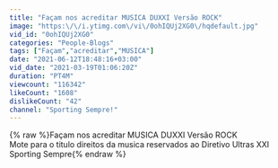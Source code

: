 ```yaml
---
title: "Façam nos acreditar MUSICA DUXXI Versão ROCK"
image: "https:\/\/i.ytimg.com\/vi\/0ohIQUj2XG0\/hqdefault.jpg"
vid_id: "0ohIQUj2XG0"
categories: "People-Blogs"
tags: ["Façam","acreditar","MUSICA"]
date: "2021-06-12T18:48:16+03:00"
vid_date: "2021-03-19T01:06:20Z"
duration: "PT4M"
viewcount: "116342"
likeCount: "1608"
dislikeCount: "42"
channel: "Sporting Sempre!"
---
```

{% raw %}Façam nos acreditar MUSICA DUXXI Versão ROCK<br />Mote para o titulo direitos da musica reservados ao Diretivo Ultras XXI<br />Sporting Sempre{% endraw %}
